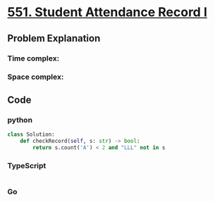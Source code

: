 # [551. Student Attendance Record I](https://leetcode.cn/problems/student-attendance-record-i/description/)



## Problem Explanation

### Time complex:

### Space complex:

## Code

### python
```python
class Solution:
    def checkRecord(self, s: str) -> bool:
        return s.count('A') < 2 and "LLL" not in s
```

### TypeScript
```TypeScript


```

### Go
```go
```